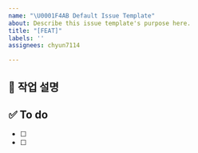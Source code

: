 ```yaml
---
name: "\U0001F4AB Default Issue Template"
about: Describe this issue template's purpose here.
title: "[FEAT]"
labels: ''
assignees: chyun7114

---
```


## 💼 작업 설명
<!-- 진행할 작업을 설명해주세요 -->

## ✅ To do
<!-- 필요한 투두를 적어주세요 -->
- [ ] 
- [ ]
